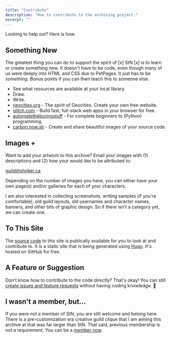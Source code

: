 ```yaml
---
title: "Contribute"
description: "How to contribute to the archiving project."
excerpt: ""
---
```


Looking to help out? Here is how.

## Something New

The greatest thing you can do to support the spirit of \[x\] StN \[x\] is to learn or create something new. It doesn't have to be code, even though many of us were deeply into HTML and CSS due to PetPages. It just has to be _something_. Bonus points if you can then teach this to someone else.

- See what resources are available at your local library.
- Draw.
- Write.
- [neocities.org](https://neocities.org/) - The spirit of Geocities. Create your own free website.
- [glitch.com](https://glitch.com/) - Build fast, full-stack web apps in your browser for free.
- [automatetheboringstuff](https://automatetheboringstuff.com/) - For complete beginners to (Python) programming.
- [carbon.now.sh](https://carbon.now.sh/) - Create and share beautiful images of your source code.


## Images +

Want to add your artwork to this archive? Email your images with (1) descriptions and (2) how your would like to be attributed to:

guild@shriker.ca

Depending on the number of images you have, you can either have your own page(s) and/or galleries for each of your characters.

I am also interested in collecting screenshots, writing samples (if you're comfortable), old guild layouts, old usernames and character names, banners, and other bits of graphic design. So if there isn't a category yet, we can create one.

## To This Site

The [source code](https://github.com/shriker/seizethenight) to this site is publically available for you to look at and contribute to. It is a static site that is being generated using [Hugo](https://gohugo.io/). It's hosted on GitHub for free.

## A Feature or Suggestion

Don't know how to contribute to the code directly? That's okay! You can still [create issues and feature requests](https://github.com/shriker/rpgfix/issues/new/choose) without having coding knowledge. 🌼

## I wasn't a member, but...

If you were not a member of StN, you are still welcome and belong here. There is a pre-customization era creative guild clique that I am aiming this archive at that was far larger than StN. That said, previous membership is not a requirement. You can be a [member now](/join/).
